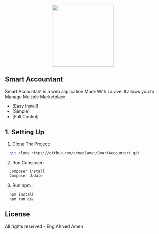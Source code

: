 <p align="center"><img src="https://i.ibb.co/JCvy4NY/logo.png" width="200"></p>

<p align="center">
</p>

## Smart Accountant

Smart Accountant is a web application Made With Laravel It allows you to Manage Multiple Marketplace

- [Easy Install]
- [Simple]
- [Full Control]

## 1. Setting Up 

1. Clone The Project:
 ```sh
   git clone https://github.com/ahmed1amen/SmartAccountant.git
   ```

2. Run Composer:
 ```sh
   Composer install
   Composer Update
   ```
3. Run npm :
 ```sh
   npm install
   npm run dev
   ```
## License

All rights reserved - Eng.Ahmed Amen 
